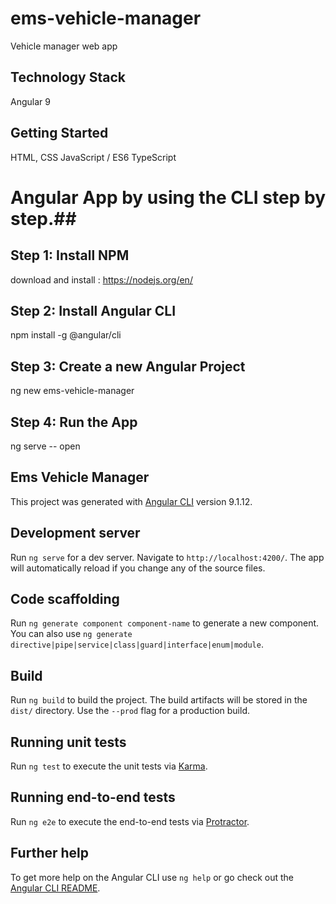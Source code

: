 # ems-vehicle-manager
Vehicle manager web app

## Technology Stack

Angular 9

## Getting Started


HTML, CSS
JavaScript / ES6
TypeScript

# Angular App by using the CLI step by step.##


## Step 1: Install NPM

  download and install : https://nodejs.org/en/
  
## Step 2: Install Angular CLI

npm install -g @angular/cli

## Step 3: Create a new Angular Project

ng new ems-vehicle-manager

## Step 4: Run the App

ng serve -- open

## Ems Vehicle Manager


This project was generated with [Angular CLI](https://github.com/angular/angular-cli) version 9.1.12.

## Development server

Run `ng serve` for a dev server. Navigate to `http://localhost:4200/`. The app will automatically reload if you change any of the source files.

## Code scaffolding

Run `ng generate component component-name` to generate a new component. You can also use `ng generate directive|pipe|service|class|guard|interface|enum|module`.

## Build

Run `ng build` to build the project. The build artifacts will be stored in the `dist/` directory. Use the `--prod` flag for a production build.

## Running unit tests

Run `ng test` to execute the unit tests via [Karma](https://karma-runner.github.io).

## Running end-to-end tests

Run `ng e2e` to execute the end-to-end tests via [Protractor](http://www.protractortest.org/).

## Further help

To get more help on the Angular CLI use `ng help` or go check out the [Angular CLI README](https://github.com/angular/angular-cli/blob/master/README.md).

